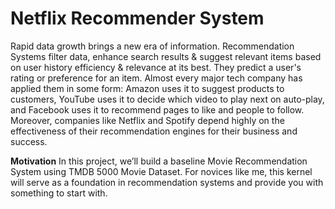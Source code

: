 # Netflix Recommender System
Rapid data growth brings a new era of information. Recommendation Systems filter data, enhance search results &amp; suggest relevant items based on user history efficiency &amp; relevance at its best. They predict a user's rating or preference for an item. Almost every major tech company has applied them in some form: Amazon uses it to suggest products to customers, YouTube uses it to decide which video to play next on auto-play, and Facebook uses it to recommend pages to like and people to follow. Moreover, companies like Netflix and Spotify depend highly on the effectiveness of their recommendation engines for their business and success.

**Motivation**
In this project, we’ll build a baseline Movie Recommendation System using TMDB 5000 Movie Dataset. For novices like me, this kernel will serve as a foundation in recommendation systems and provide you with something to start with.
